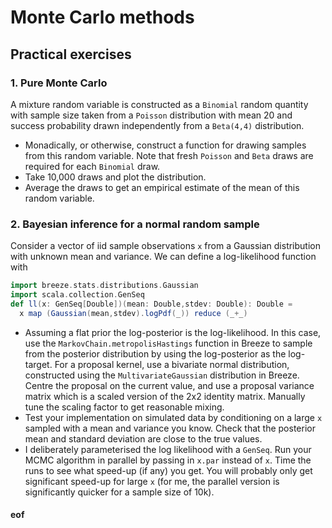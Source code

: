 # Monte Carlo methods

## Practical exercises

### 1. Pure Monte Carlo

A mixture random variable is constructed as a `Binomial` random quantity with sample size taken from a `Poisson` distribution with mean 20 and success probability drawn independently from a `Beta(4,4)` distribution.

* Monadically, or otherwise, construct a function for drawing samples from this random variable. Note that fresh `Poisson` and `Beta` draws are required for each `Binomial` draw.
* Take 10,000 draws and plot the distribution.
* Average the draws to get an empirical estimate of the mean of this random variable.

### 2. Bayesian inference for a normal random sample

Consider a vector of iid sample observations `x` from a Gaussian distribution with unknown mean and variance. We can define a log-likelihood function with
```scala
import breeze.stats.distributions.Gaussian
import scala.collection.GenSeq
def ll(x: GenSeq[Double])(mean: Double,stdev: Double): Double =
  x map (Gaussian(mean,stdev).logPdf(_)) reduce (_+_)
```

* Assuming a flat prior the log-posterior is the log-likelihood. In this case, use the `MarkovChain.metropolisHastings` function in Breeze to sample from the posterior distribution by using the log-posterior as the log-target. For a proposal kernel, use a bivariate normal distribution, constructed using the `MultivariateGaussian` distribution in Breeze. Centre the proposal on the current value, and use a proposal variance matrix which is a scaled version of the 2x2 identity matrix. Manually tune the scaling factor to get reasonable mixing.
* Test your implementation on simulated data by conditioning on a large `x` sampled with a mean and variance you know. Check that the posterior mean and standard deviation are close to the true values.
* I deliberately parameterised the log likelihood with a `GenSeq`. Run your MCMC algorithm in parallel by passing in `x.par` instead of `x`. Time the runs to see what speed-up (if any) you get. You will probably only get significant speed-up for large `x` (for me, the parallel version is significantly quicker for a sample size of 10k).




#### eof

